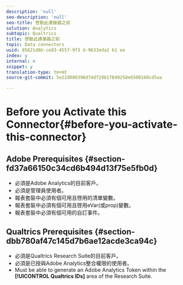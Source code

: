 ```yaml
---
description: 'null'
seo-description: 'null'
seo-title: 啓動此連接器之前
solution: Analytics
subtopic: Qualtrics
title: 啓動此連接器之前
topic: Data connectors
uuid: 85621d6b-ce83-4557-9f3 d-9633eda2 b1 ee
index: y
internal: n
snippet: y
translation-type: tm+mt
source-git-commit: 5e22d080398d74df29b1f849258e6500168cd5aa

---
```



# Before you Activate this Connector{#before-you-activate-this-connector}

## Adobe Prerequisites {#section-fd37a66150c34cd6b494d13f75e5fb0d}

* 必須是Adobe Analytics的目前客戶。
* 必須是管理員使用者。
* 報表套裝中必須有個可用且啓用的清單變數。
* 報表套裝中必須有個可用且啓用eVar(或prop)變數。
* 報表套裝中必須有個可用的自訂事件。

## Qualtrics Prerequisites {#section-dbb780af47c145d7b6ae12acde3ca94c}

* 必須是Qualtrics Research Suite的目前客戶。
* 必須是已授與Adobe Analytics整合權限的使用者。
* Must be able to generate an Adobe Analytics Token within the **[!UICONTROL Qualtrics IDs]** area of the Research Suite.


